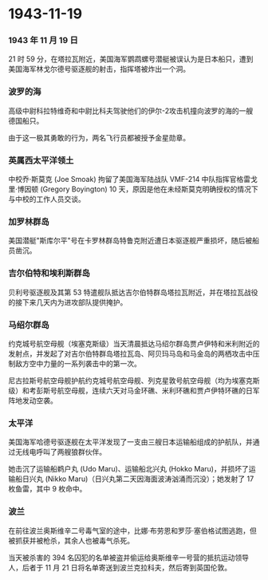 # 1943-11-19

### 1943 年 11 月 19 日

21 时 59
分，在塔拉瓦附近，美国海军鹦鹉螺号潜艇被误认为是日本船只，遭到美国海军林戈尔德号驱逐舰的射击，指挥塔被炸出一个洞。

### 波罗的海

高级中尉科拉特维奇和中尉比科夫驾驶他们的伊尔-2攻击机撞向波罗的海的一艘德国船只。

由于这一极其勇敢的行为，两名飞行员都被授予金星勋章。

### 英属西太平洋领土

中校乔·斯莫克 (Joe Smoak) 拘留了美国海军陆战队 VMF-214
中队指挥官格雷戈里·博因顿 (Gregory Boyington) 10
天，原因是他在未经斯莫克明确授权的情况下与中校的工作人员交谈。

### 加罗林群岛

美国潜艇"斯库尔平"号在卡罗林群岛特鲁克附近遭日本驱逐舰严重损坏，随后被船员凿沉。

### 吉尔伯特和埃利斯群岛

贝利号驱逐舰及其第 53
特遣舰队抵达吉尔伯特群岛塔拉瓦附近，并在塔拉瓦战役的接下来几天内为进攻部队提供掩护。

### 马绍尔群岛

约克城号航空母舰（埃塞克斯级）当天清晨抵达马绍尔群岛贾卢伊特和米利附近的发射点，并发起了对吉尔伯特群岛塔拉瓦岛、阿贝玛马岛和马金岛的两栖攻击中压制敌方空中力量的一系列袭击中的第一次。

尼古拉斯号航空母舰护航约克城号航空母舰、列克星敦号航空母舰（均为埃塞克斯级）和考彭斯号航空母舰，连续六天对马金环礁、米利环礁和贾卢伊特环礁的日军阵地发动空袭。

### 太平洋

美国海军哈德号驱逐舰在太平洋发现了一支由三艘日本运输船组成的护航队，并通过无线电呼叫了两艘狼群伙伴。

她击沉了运输船鹈户丸 (Udo Maru)、运输船北兴丸 (Hokko
Maru)，并损坏了运输船日兴丸 (Nikko
Maru)（日兴丸第二天因海面波涛汹涌而沉没）；她发射了 17 枚鱼雷，其中 9
枚命中。

### 波兰

在前往波兰奥斯维辛二号毒气室的途中，比娜·布劳恩和罗莎·塞伯格试图逃跑，但被抓获并被枪杀，其余人也被毒气杀死。

当天被杀害的 394
名囚犯的名单被盗并偷运给奥斯维辛一号营的抵抗运动领导人，后者于 11 月 21
日将名单寄送到波兰克拉科夫，然后寄到英国伦敦。